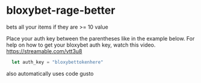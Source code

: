 # bloxybet-rage-better
bets all your items if they are >= 10 value

Place your auth key between the parentheses like in the example below. For help on how to get your bloxybet auth key, watch this video. https://streamable.com/vtt3u8
```js
  let auth_key = "bloxybettokenhere"
```
also automatically uses code gusto

